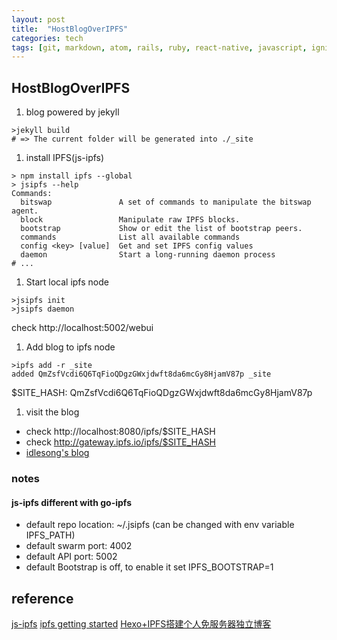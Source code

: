 ```yaml
---
layout: post
title:  "HostBlogOverIPFS"
categories: tech
tags: [git, markdown, atom, rails, ruby, react-native, javascript, ignite, linux]
---
```

## HostBlogOverIPFS
1. blog powered by jekyll
```
>jekyll build
# => The current folder will be generated into ./_site
```

1. install IPFS(js-ipfs)
```
> npm install ipfs --global
> jsipfs --help
Commands:
  bitswap               A set of commands to manipulate the bitswap agent.
  block                 Manipulate raw IPFS blocks.
  bootstrap             Show or edit the list of bootstrap peers.
  commands              List all available commands
  config <key> [value]  Get and set IPFS config values
  daemon                Start a long-running daemon process
# ...
```

1. Start local ipfs node
```
>jsipfs init
>jsipfs daemon
```
check http://localhost:5002/webui
1. Add blog to ipfs node
```
>ipfs add -r _site
added QmZsfVcdi6Q6TqFioQDgzGWxjdwft8da6mcGy8HjamV87p _site
```
$SITE_HASH:  QmZsfVcdi6Q6TqFioQDgzGWxjdwft8da6mcGy8HjamV87p

1. visit the blog
 - check http://localhost:8080/ipfs/$SITE_HASH
 - check http://gateway.ipfs.io/ipfs/$SITE_HASH
 - [idlesong's blog](http://gateway.ipfs.io/ipfs/QmZsfVcdi6Q6TqFioQDgzGWxjdwft8da6mcGy8HjamV87p)



### notes
#### js-ipfs different with go-ipfs
- default repo location: ~/.jsipfs (can be changed with env variable IPFS_PATH)
- default swarm port: 4002
- default API port: 5002
- default Bootstrap is off, to enable it set IPFS_BOOTSTRAP=1

## reference
[js-ipfs](https://github.com/ipfs/js-ipfs)
[ipfs getting started](https://ipfs.io/docs/getting-started/)
[Hexo+IPFS搭建个人免服务器独立博客](http://esgbox.com/20170413.html)
